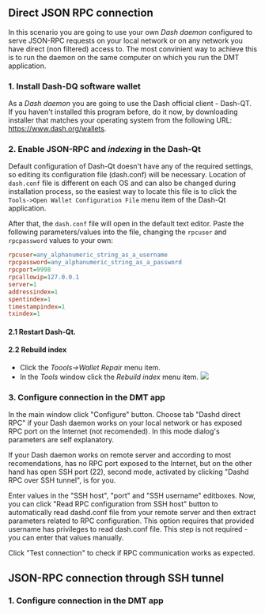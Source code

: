 ## Direct JSON RPC connection
In this scenario you are going to use your own _Dash daemon_ configured to serve JSON-RPC requests on your local network or on any network you have direct (non filtered) access to. The most convinient way to achieve this is to run the daemon on the same computer on which you run the DMT application. 

### 1. Install Dash-DQ software wallet
As a _Dash daemon_ you are going to use the Dash official client - Dash-QT. If you haven't installed this program before, do it now, by downloading installer that matches your operating system from the following URL: https://www.dash.org/wallets.

### 2. Enable JSON-RPC and _indexing_ in the Dash-Qt
Default configuration of Dash-Qt doesn't have any of the required settings, so editing its configuration file (dash.conf) will be necessary. Location of `dash.conf` file is different on each OS and can also be changed during installation process, so the easiest way to locate this file is to click the `Tools->Open Wallet Configuration File` menu item of the Dash-Qt application.  

After that, the `dash.conf` file will open in the default text editor. Paste the following parameters/values into the file, changing the `rpcuser` and `rpcpassword` values to your own:

```ini
rpcuser=any_alphanumeric_string_as_a_username
rpcpassword=any_alphanumeric_string_as_a_password
rpcport=9998
rpcallowip=127.0.0.1
server=1
addressindex=1
spentindex=1
timestampindex=1
txindex=1
```
  
#### 2.1 Restart Dash-Qt.
#### 2.2 Rebuild index
 * Click the _Toools->Wallet Repair_ menu item.
 * In the _Tools_ window click the _Rebuild index_ menu item.
 ![](dmt-config-rebuild-index.png)

 
### 3. Configure connection in the DMT app
In the main window click "Configure" button.
Choose tab "Dashd direct RPC" if your Dash daemon works on your local network or has exposed RPC port on the Internet (not recomended). In this mode dialog's parameters are self explanatory.

If your Dash daemon works on remote server and according to most recomendations, has no RPC port exposed to the Internet, but on the other hand has open SSH port (22), second mode, activated by clicking "Dashd RPC over SSH tunnel", is for you.

Enter values in the "SSH host", "port" and "SSH username" editboxes.
Now, you can click "Read RPC configuration from SSH host" button to automatically read dashd.conf file from your remote server and then extract parameters related to RPC configuration. This option requires that provided username has privileges to read dash.conf file. This step is not required - you can enter that values manually.

Click "Test connection" to check if RPC communication works as expected.

## JSON-RPC connection through SSH tunnel

### 1. Configure connection in the DMT app

